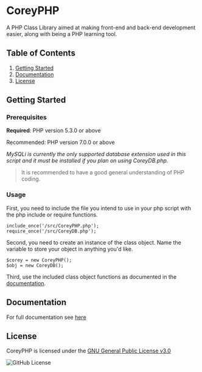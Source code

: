 # CoreyPHP

A PHP Class Library aimed at making front-end and back-end development easier, along with being a PHP learning tool.

## Table of Contents

1. [Getting Started](#getting-started)
2. [Documentation](#documentation)
3. [License](#license)

## Getting Started

### Prerequisites

**Required**: PHP version 5.3.0 or above

Recommended: PHP version 7.0.0 or above

*MySQLi is currently the only supported database extension used in this script and it must be installed if you plan on using CoreyDB.php.*

> It is recommended to have a good general understanding of PHP coding.

### Usage

First, you need to include the file you intend to use in your php script with the php include or require functions.

```
include_once('/src/CoreyPHP.php');
require_once('/src/CoreyDB.php');
```

Second, you need to create an instance of the class object. Name the variable to store your object in anything you'd like.

```
$corey = new CoreyPHP();
$obj = new CoreyDB();
```

Third, use the included class object functions as documented in the [documentation](https://github.com/coreyavis/CoreyPHP/wiki).

## Documentation

For full documentation see [here](https://github.com/coreyavis/CoreyPHP/wiki)

## License

CoreyPHP is licensed under the [GNU General Public License v3.0](LICENSE)

![GitHub License](https://img.shields.io/github/license/coreyavis/CoreyPHP)
